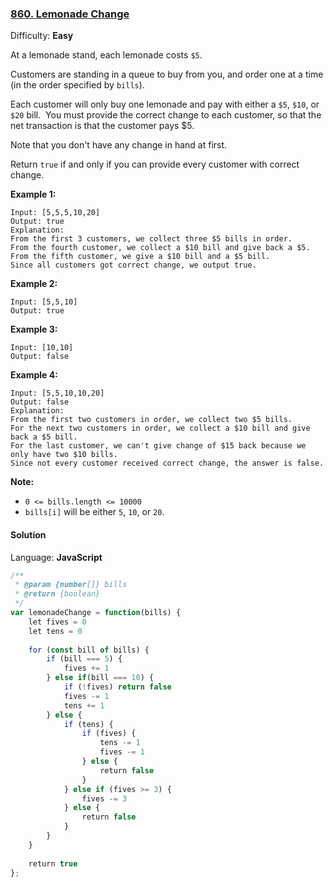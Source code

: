 ### [860\. Lemonade Change](https://leetcode.com/problems/lemonade-change/)

Difficulty: **Easy**


At a lemonade stand, each lemonade costs `$5`. 

Customers are standing in a queue to buy from you, and order one at a time (in the order specified by `bills`).

Each customer will only buy one lemonade and pay with either a `$5`, `$10`, or `$20` bill.  You must provide the correct change to each customer, so that the net transaction is that the customer pays $5.

Note that you don't have any change in hand at first.

Return `true` if and only if you can provide every customer with correct change.


**Example 1:**

```
Input: [5,5,5,10,20]
Output: true
Explanation: 
From the first 3 customers, we collect three $5 bills in order.
From the fourth customer, we collect a $10 bill and give back a $5.
From the fifth customer, we give a $10 bill and a $5 bill.
Since all customers got correct change, we output true.
```


**Example 2:**

```
Input: [5,5,10]
Output: true
```


**Example 3:**

```
Input: [10,10]
Output: false
```


**Example 4:**

```
Input: [5,5,10,10,20]
Output: false
Explanation: 
From the first two customers in order, we collect two $5 bills.
For the next two customers in order, we collect a $10 bill and give back a $5 bill.
For the last customer, we can't give change of $15 back because we only have two $10 bills.
Since not every customer received correct change, the answer is false.
```

**<span style="display: inline;">Note:</span>**

*   `0 <= bills.length <= 10000`
*   `bills[i]` will be either `5`, `10`, or `20`.


#### Solution

Language: **JavaScript**

```javascript
/**
 * @param {number[]} bills
 * @return {boolean}
 */
var lemonadeChange = function(bills) {
    let fives = 0
    let tens = 0
    
    for (const bill of bills) {
        if (bill === 5) {
            fives += 1
        } else if(bill === 10) {
            if (!fives) return false
            fives -= 1
            tens += 1
        } else {
            if (tens) {
                if (fives) {
                    tens -= 1
                    fives -= 1
                } else {
                    return false
                }
            } else if (fives >= 3) {
                fives -= 3
            } else {
                return false
            }
        }
    }
    
    return true
};
```